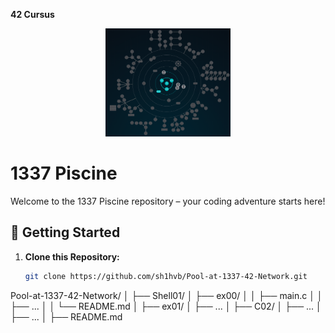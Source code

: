 <strong>42 Cursus</strong> </br>
<div align="center">
  <img src="42curs.png" alt="42 Cursus" width="200">
</div>

# 1337 Piscine

Welcome to the 1337 Piscine repository – your coding adventure starts here!

## 🚀 Getting Started

1. **Clone this Repository:** 
   ```bash
   git clone https://github.com/sh1hvb/Pool-at-1337-42-Network.git
Pool-at-1337-42-Network/
│
├── Shell01/
│   ├── ex00/
│   │   ├── main.c
│   │   ├── ...
│   │   └── README.md
│   ├── ex01/
│   ├── ...
│
├── C02/
│   ├── ...
│
├── ...
│
├── README.md
